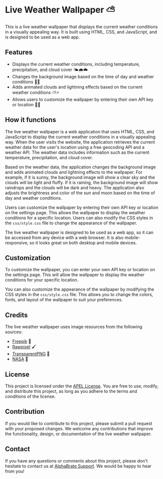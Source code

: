# Live Weather Wallpaper ⛅️

This is a live weather wallpaper that displays the current weather conditions in a visually appealing way. It is built using HTML, CSS, and JavaScript, and is designed to be used as a web app.

## Features

- Displays the current weather conditions, including temperature, precipitation, and cloud cover 🌤️🌧️🌥️
- Changes the background image based on the time of day and weather conditions 🌅🌃
- Adds animated clouds and lightning effects based on the current weather conditions ⛅️⚡️
- Allows users to customize the wallpaper by entering their own API key or location 🔑📍

## How it functions

The live weather wallpaper is a web application that uses HTML, CSS, and JavaScript to display the current weather conditions in a visually appealing way. When the user visits the website, the application retrieves the current weather data for the user's location using a free geocoding API and a weather API. The weather data includes information such as the current temperature, precipitation, and cloud cover.

Based on the weather data, the application changes the background image and adds animated clouds and lightning effects to the wallpaper. For example, if it is sunny, the background image will show a clear sky and the clouds will be light and fluffy. If it is raining, the background image will show raindrops and the clouds will be dark and heavy. The application also adjusts the brightness and color of the sun and moon based on the time of day and weather conditions.

Users can customize the wallpaper by entering their own API key or location on the settings page. This allows the wallpaper to display the weather conditions for a specific location. Users can also modify the CSS styles in the `css/style.css` file to change the appearance of the wallpaper.

The live weather wallpaper is designed to be used as a web app, so it can be accessed from any device with a web browser. It is also mobile-responsive, so it looks great on both desktop and mobile devices.

## Customization

To customize the wallpaper, you can enter your own API key or location on the settings page. This will allow the wallpaper to display the weather conditions for your specific location.

You can also customize the appearance of the wallpaper by modifying the CSS styles in the `css/style.css` file. This allows you to change the colors, fonts, and layout of the wallpaper to suit your preferences.

## Credits

The live weather wallpaper uses image resources from the following sources:

- [Freepik](https://www.freepik.com/) 🎨
- [Rawpixel](https://www.rawpixel.com/) 🖌️
- [TransparentPNG](https://www.transparentpng.com/) 🌈
- [NASA](https://science.nasa.gov/) 🚀

## License

This project is licensed under the [APEL License](https://alphabrate.github.io/about/apel). You are free to use, modify, and distribute this project, as long as you adhere to the terms and conditions of the license.

## Contribution

If you would like to contribute to this project, please submit a pull request with your proposed changes. We welcome any contributions that improve the functionality, design, or documentation of the live weather wallpaper.

## Contact

If you have any questions or comments about this project, please don't hesitate to contact us at [AlphaBrate Support](https://alphabrate.github.io/about/support). We would be happy to hear from you!